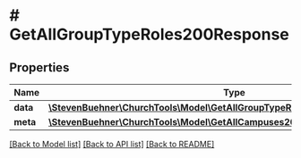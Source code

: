# # GetAllGroupTypeRoles200Response

## Properties

Name | Type | Description | Notes
------------ | ------------- | ------------- | -------------
**data** | [**\StevenBuehner\ChurchTools\Model\GetAllGroupTypeRoles200ResponseDataInner[]**](GetAllGroupTypeRoles200ResponseDataInner.md) |  | [optional]
**meta** | [**\StevenBuehner\ChurchTools\Model\GetAllCampuses200ResponseMeta**](GetAllCampuses200ResponseMeta.md) |  | [optional]

[[Back to Model list]](../../README.md#models) [[Back to API list]](../../README.md#endpoints) [[Back to README]](../../README.md)
